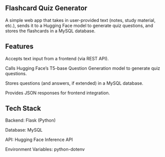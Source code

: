 ## Flashcard Quiz Generator

A simple web app that takes in user-provided text (notes, study material, etc.), sends it to a Hugging Face model to generate quiz questions, and stores the flashcards in a MySQL database.

## Features

Accepts text input from a frontend (via REST API).

Calls Hugging Face’s T5-base Question Generation model to generate quiz questions.

Stores questions (and answers, if extended) in a MySQL database.

Provides JSON responses for frontend integration.

## Tech Stack

Backend: Flask (Python)

Database: MySQL

API: Hugging Face Inference API

Environment Variables: python-dotenv
